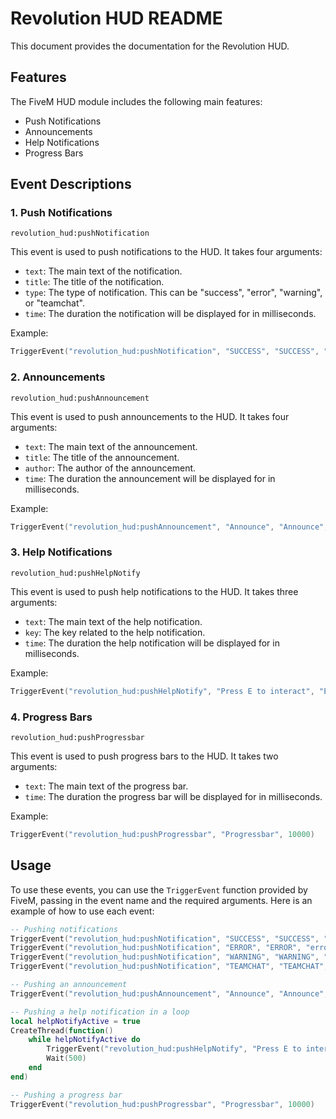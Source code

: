 # Revolution HUD README

This document provides the documentation for the Revolution HUD.

## Features

The FiveM HUD module includes the following main features:

- Push Notifications
- Announcements
- Help Notifications
- Progress Bars

## Event Descriptions

### 1. Push Notifications

`revolution_hud:pushNotification` 

This event is used to push notifications to the HUD. It takes four arguments:

- `text`: The main text of the notification.
- `title`: The title of the notification.
- `type`: The type of notification. This can be "success", "error", "warning", or "teamchat".
- `time`: The duration the notification will be displayed for in milliseconds.

Example:

```lua
TriggerEvent("revolution_hud:pushNotification", "SUCCESS", "SUCCESS", "success", 5000)
```

### 2. Announcements

`revolution_hud:pushAnnouncement` 

This event is used to push announcements to the HUD. It takes four arguments:

- `text`: The main text of the announcement.
- `title`: The title of the announcement.
- `author`: The author of the announcement.
- `time`: The duration the announcement will be displayed for in milliseconds.

Example:

```lua
TriggerEvent("revolution_hud:pushAnnouncement", "Announce", "Announce", GetPlayerName(PlayerId()), 10000)
```

### 3. Help Notifications

`revolution_hud:pushHelpNotify`

This event is used to push help notifications to the HUD. It takes three arguments:

- `text`: The main text of the help notification.
- `key`: The key related to the help notification.
- `time`: The duration the help notification will be displayed for in milliseconds.

Example:

```lua
TriggerEvent("revolution_hud:pushHelpNotify", "Press E to interact", "E", 5000)
```

### 4. Progress Bars

`revolution_hud:pushProgressbar`

This event is used to push progress bars to the HUD. It takes two arguments:

- `text`: The main text of the progress bar.
- `time`: The duration the progress bar will be displayed for in milliseconds.

Example:

```lua
TriggerEvent("revolution_hud:pushProgressbar", "Progressbar", 10000)
```

## Usage

To use these events, you can use the `TriggerEvent` function provided by FiveM, passing in the event name and the required arguments. Here is an example of how to use each event:

```lua
-- Pushing notifications
TriggerEvent("revolution_hud:pushNotification", "SUCCESS", "SUCCESS", "success", 5000)
TriggerEvent("revolution_hud:pushNotification", "ERROR", "ERROR", "error", 5000)
TriggerEvent("revolution_hud:pushNotification", "WARNING", "WARNING", "warning", 5000)
TriggerEvent("revolution_hud:pushNotification", "TEAMCHAT", "TEAMCHAT", "teamchat", 5000)

-- Pushing an announcement
TriggerEvent("revolution_hud:pushAnnouncement", "Announce", "Announce", GetPlayerName(PlayerId()), 10000)

-- Pushing a help notification in a loop
local helpNotifyActive = true
CreateThread(function()
    while helpNotifyActive do
        TriggerEvent("revolution_hud:pushHelpNotify", "Press E to interact", "E", 5000)
        Wait(500)
    end
end)

-- Pushing a progress bar
TriggerEvent("revolution_hud:pushProgressbar", "Progressbar", 10000)
```
